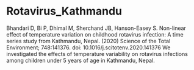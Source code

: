 # Rotavirus_Kathmandu
Bhandari D, Bi P, Dhimal M, Sherchand JB, Hanson-Easey S. Non-linear effect of temperature variation on childhood rotavirus infection: A time series study from Kathmandu, Nepal. (2020) Science of the Total Environment; 748:141376. doi: 10.1016/j.scitotenv.2020.141376
We investigated the effects of temperature variability on rotavirus infections among children under 5 years of age in Kathmandu, Nepal.
